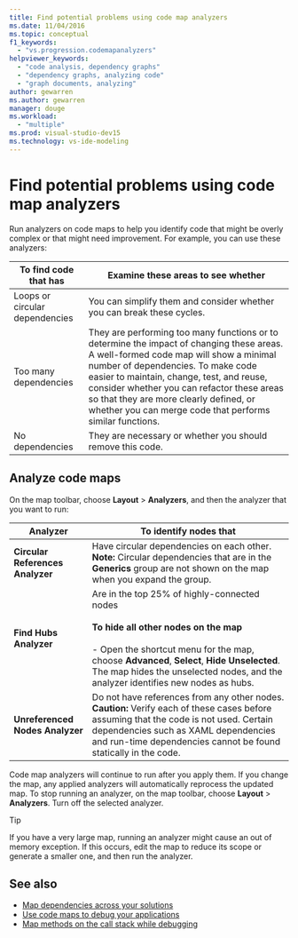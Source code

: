 ```yaml
---
title: Find potential problems using code map analyzers
ms.date: 11/04/2016
ms.topic: conceptual
f1_keywords:
  - "vs.progression.codemapanalyzers"
helpviewer_keywords:
  - "code analysis, dependency graphs"
  - "dependency graphs, analyzing code"
  - "graph documents, analyzing"
author: gewarren
ms.author: gewarren
manager: douge
ms.workload:
  - "multiple"
ms.prod: visual-studio-dev15
ms.technology: vs-ide-modeling
---
```

# Find potential problems using code map analyzers

Run analyzers on code maps to help you identify code that might be overly complex or that might need improvement. For example, you can use these analyzers:

|**To find code that has**|**Examine these areas to see whether**|
|-|-|
|Loops or circular dependencies|You can simplify them and consider whether you can break these cycles.|
|Too many dependencies|They are performing too many functions or to determine the impact of changing these areas. A well-formed code map will show a minimal number of dependencies. To make code easier to maintain, change, test, and reuse, consider whether you can refactor these areas so that they are more clearly defined, or whether you can merge code that performs similar functions.|
|No dependencies|They are necessary or whether you should remove this code.|

## Analyze code maps

On the map toolbar, choose **Layout** > **Analyzers**, and then the analyzer that you want to run:

|**Analyzer**|**To identify nodes that**|
|-|-|
|**Circular References  Analyzer**|Have circular dependencies on each other. **Note:**  Circular dependencies that are in the **Generics** group are not shown on the map when you expand the group.|
|**Find Hubs Analyzer**|Are in the top 25% of highly-connected nodes<br /><br /> **To hide all other nodes on the map**<br /><br /> -   Open the shortcut menu for the map, choose **Advanced**, **Select**, **Hide Unselected**.<br />     The map hides the unselected nodes, and the analyzer identifies new nodes as hubs.|
|**Unreferenced Nodes Analyzer**|Do not have references from any other nodes. **Caution:**  Verify each of these cases before assuming that the code is not used. Certain dependencies such as XAML dependencies and run-time dependencies cannot be found statically in the code.|

Code map analyzers will continue to run after you apply them. If you change the map, any applied analyzers will automatically reprocess the updated map. To stop running an analyzer, on the map toolbar, choose **Layout** > **Analyzers**. Turn off the selected analyzer.

> [!TIP]
> If you have a very large map, running an analyzer might cause an out of memory exception. If this occurs, edit the map to reduce its scope or generate a smaller one, and then run the analyzer.

## See also

- [Map dependencies across your solutions](../modeling/map-dependencies-across-your-solutions.md)
- [Use code maps to debug your applications](../modeling/use-code-maps-to-debug-your-applications.md)
- [Map methods on the call stack while debugging](../debugger/map-methods-on-the-call-stack-while-debugging-in-visual-studio.md)
